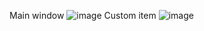 Main window
![image](https://github.com/DanMurloc/ToDoListForAndroid/assets/72932517/f89f870a-1c1f-4c1c-8c9c-4680d7a6ba45)
Custom item
![image](https://github.com/DanMurloc/ToDoListForAndroid/assets/72932517/e5395ea9-a2a8-4428-96f7-06c4f28b6d5c)
